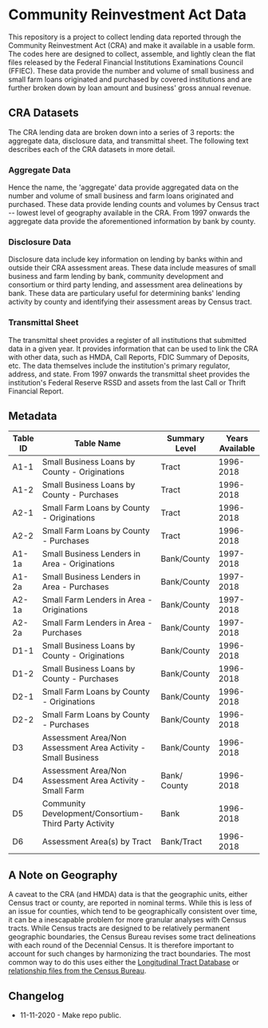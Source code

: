 # Community Reinvestment Act Data

This repository is a project to collect lending data reported through the Community Reinvestment Act (CRA) and make it available in a usable form.  The codes here are designed to collect, assemble, and lightly clean the flat files released by the Federal Financial Institutions Examinations Council (FFIEC).  These data provide the number and volume of small business and small farm loans originated and purchased by covered institutions and are further broken down by loan amount and business' gross annual revenue.

## CRA Datasets

The CRA lending data are broken down into a series of 3 reports: the aggregate data, disclosure data, and transmittal sheet.  The following text describes each of the CRA datasets in more detail.

### Aggregate Data
Hence the name, the 'aggregate' data provide aggregated data on the number and volume of small business and farm loans originated and purchased.  These data provide lending counts and volumes by Census tract -- lowest level of geography available in the CRA.  From 1997 onwards the aggregate data provide the aforementioned information by bank by county.

### Disclosure Data
Disclosure data include key information on lending by banks within and outside their CRA assessment areas.  These data include measures of small business and farm lending by bank, community development and consortium or third party lending, and assessment area delineations by bank.  These data are particulary useful for determining banks' lending activity by county and identifying their assessment areas by Census tract.

### Transmittal Sheet
The transmittal sheet provides a register of all institutions that submitted data in a given year.  It provides information that can be used to link the CRA with other data, such as HMDA, Call Reports, FDIC Summary of Deposits, etc.  The data themselves include the institution's primary regulator, address, and state.  From 1997 onwards the transmittal sheet provides the institution's Federal Reserve RSSD and assets from the last Call or Thrift Financial Report.

## Metadata

| Table ID 	| Table Name 	| Summary Level 	| Years Available 	|
|----------	|------------	|-------------	  |-----------------	|
| A1-1      | Small Business Loans by County - Originations 	             | Tract      | 1996-2018  |
| A1-2      | Small Business Loans by County - Purchases                    | Tract | 1996-2018 |
| A2-1      | Small Farm Loans by County - Originations                     | Tract | 1996-2018 |
| A2-2      | Small Farm Loans by County - Purchases                        | Tract | 1996-2018 |
| A1-1a     | Small Business Lenders in Area - Originations                 | Bank/County | 1997-2018 |
| A1-2a     | Small Business Lenders in Area - Purchases                    | Bank/County | 1997-2018 |
| A2-1a     | Small Farm Lenders in Area - Originations                     | Bank/County | 1997-2018 |
| A2-2a     | Small Farm Lenders in Area - Purchases                        | Bank/County | 1997-2018 |
| D1-1      | Small Business Loans by County - Originations                 | Bank/County | 1996-2018 |
| D1-2      | Small Business Loans by County - Purchases                    | Bank/County | 1996-2018 |
| D2-1      | Small Farm Loans by County - Originations                     | Bank/County | 1996-2018 |
| D2-2      | Small Farm Loans by County - Purchases                        | Bank/County | 1996-2018 |
| D3        | Assessment Area/Non Assessment Area Activity - Small Business | Bank/County | 1996-2018 |
| D4        | Assessment Area/Non Assessment Area Activity - Small Farm     | Bank/ County  | 1996-2018 |
| D5        | Community Development/Consortium-Third Party Activity         | Bank | 1996-2018 |
| D6        | Assessment Area(s) by Tract                                   | Bank/Tract  | 1996-2018 |

## A Note on Geography
A caveat to the CRA (and HMDA) data is that the geographic units, either Census tract or county, are reported in nominal terms.  While this is less of an issue for counties, which tend to be geographically consistent over time, it can be a inescapable problem for more granular analyses with Census tracts.  While Census tracts are designed to be relatively permanent geographic boundaries, the Census Bureau revises some tract delineations with each round of the Decennial Census.  It is therefore important to account for such changes by harmonizing the tract boundaries.  The most common way to do this uses either the [Longitudinal Tract Database](https://s4.ad.brown.edu/projects/diversity/Researcher/Bridging.htm) or [relationship files from the Census Bureau](https://www.census.gov/geographies/reference-files/2010/geo/relationship-files.html).

## Changelog
- 11-11-2020 - Make repo public.
